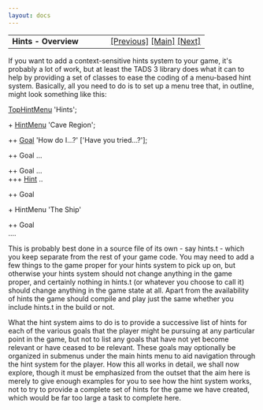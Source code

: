 ```yaml
---
layout: docs
---
```

<table width="100%" data-border="0" data-cellspacing="0"
data-cellpadding="3" data-bgcolor="#C0C0C0">
<colgroup>
<col style="width: 50%" />
<col style="width: 50%" />
</colgroup>
<tbody>
<tr>
<td style="text-align: left;"><strong>Hints - Overview<br />
</strong></td>
<td style="text-align: right;"><a href="maxscore.html">[Previous]</a> <a
href="generalintroduction.html">[Main]</a> <a
href="tophintmenu.html">[Next]</a></td>
</tr>
</tbody>
</table>

  
If you want to add a context-sensitive hints system to your game, it's
probably a lot of work, but at least the TADS 3 library does what it can
to help by providing a set of classes to ease the coding of a menu-based
hint system. Basically, all you need to do is to set up a menu tree
that, in outline, might look something like this:  
  
[TopHintMenu](tophintmenu.html) 'Hints';  
  
+ [HintMenu](hintmenu.html) 'Cave Region';  
  
++ [Goal](goal.html) 'How do I...?' \['Have you tried...?'\];  
  
++ Goal ...  
  
++ Goal ...  
+++ [Hint](hint.html) ..  
  
++ Goal  
  
+ HintMenu 'The Ship'  
  
++ Goal  
....  
  
This is probably best done in a source file of its own - say hints.t -
which you keep separate from the rest of your game code. You may need to
add a few things to the game proper for your hints system to pick up on,
but otherwise your hints system should not change anything in the game
proper, and certainly nothing in hints.t (or whatever you choose to call
it) should change anything in the game state at all. Apart from the
availability of hints the game should compile and play just the same
whether you include hints.t in the build or not.  
  
What the hint system aims to do is to provide a successive list of hints
for each of the various goals that the player might be pursuing at any
particular point in the game, but not to list any goals that have not
yet become relevant or have ceased to be relevant. These goals may
optionally be organized in submenus under the main hints menu to aid
navigation through the hint system for the player. How this all works in
detail, we shall now explore, though it must be emphasized from the
outset that the aim here is merely to give enough examples for you to
see how the hint system works, not to try to provide a complete set of
hints for the game we have created, which would be far too large a task
to complete here.  
  
  
  
  
